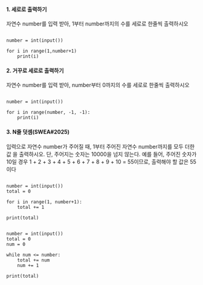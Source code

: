 #### 1. 세로로 출력하기 

자연수 number를 입력 받아, 1부터 number까지의 수를 세로로 한줄씩 출력하시오

```

number = int(input())

for i in range(1,number+1)
	print(i)
```



#### 2. 거꾸로 세로로 출력하기

자연수 number를 입력 받아, number부터 0까지의 수를 세로로 한줄씩 출력하시오

```

number = int(input())

for i in range(number, -1, -1):
	print(i)

```





#### 3. N줄 덧셈(SWEA#2025)

입력으로 자연수 number가 주어질 때, 1부터 주어진 자연수 number까지를 모두 더한 값 을 출력하시오. 단, 주어지는 숫자는 10000을 넘지 않는다. 예를 들어, 주어진 숫자가 10일 경우 1 + 2 + 3 + 4 + 5 + 6 + 7 + 8 + 9 + 10 = 55이므로, 출력해야 할 값은 55이다

```

number = int(input())
total = 0

for i in range(1, number+1):
	total += 1
	
print(total)


number = int(input())
total = 0
num = 0

while num <= number:
	total += num
	num += 1

print(total)
```

